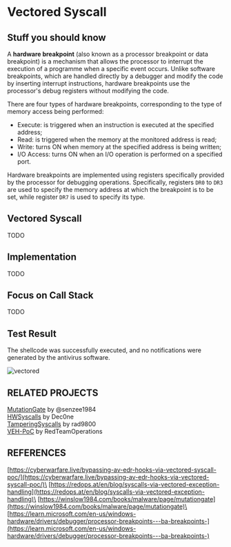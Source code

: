 # Vectored Syscall

## Stuff you should know

A **hardware breakpoint** (also known as a processor breakpoint or data breakpoint) is a mechanism that allows the processor to interrupt the execution of a programme when a specific event occurs. Unlike software breakpoints, which are handled directly by a debugger and modify the code by inserting interrupt instructions, hardware breakpoints use the processor's debug registers without modifying the code.

There are four types of hardware breakpoints, corresponding to the type of memory access being performed:
- Execute: is triggered when an instruction is executed at the specified address;
- Read: is triggered when the memory at the monitored address is read;
- Write: turns ON when memory at the specified address is being written;
- I/O Access: turns ON when an I/O operation is performed on a specified port.

Hardware breakpoints are implemented using registers specifically provided by the processor for debugging operations. Specifically, registers `DR0` to `DR3` are used to specify the memory address at which the breakpoint is to be set, while register `DR7` is used to specify its type.

## Vectored Syscall
TODO

## Implementation
TODO

## Focus on Call Stack
TODO

## Test Result
The shellcode was successfully executed, and no notifications were generated by the antivirus software.

![vectored](https://github.com/user-attachments/assets/56e3f56b-d8c7-4049-a845-b30e01ccb4dc)

## RELATED PROJECTS

[MutationGate](https://github.com/senzee1984/MutationGate) by @senzee1984\
[HWSyscalls](https://github.com/Dec0ne/HWSyscalls) by Dec0ne\
[TamperingSyscalls](https://github.com/rad9800/TamperingSyscalls) by rad9800\
[VEH-PoC](https://github.com/RedTeamOperations/VEH-PoC) by RedTeamOperations

## REFERENCES

[https://cyberwarfare.live/bypassing-av-edr-hooks-via-vectored-syscall-poc/](https://cyberwarfare.live/bypassing-av-edr-hooks-via-vectored-syscall-poc/)\
[https://redops.at/en/blog/syscalls-via-vectored-exception-handling](https://redops.at/en/blog/syscalls-via-vectored-exception-handling)\
[https://winslow1984.com/books/malware/page/mutationgate](https://winslow1984.com/books/malware/page/mutationgate)\
[https://learn.microsoft.com/en-us/windows-hardware/drivers/debugger/processor-breakpoints---ba-breakpoints-](https://learn.microsoft.com/en-us/windows-hardware/drivers/debugger/processor-breakpoints---ba-breakpoints-)

